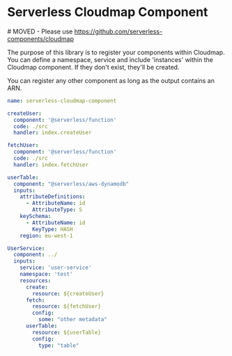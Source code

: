 # Serverless Cloudmap Component

# MOVED - Please use https://github.com/serverless-components/cloudmap 

The purpose of this library is to register your components within Cloudmap. You can define a namespace, service and include 'instances' within the Cloudmap component. If they don't exist, they'll be created.

You can register any other component as long as the output contains an ARN.

```yaml
name: serverless-cloudmap-component

createUser:
  component: '@serverless/function'
  code: ./src
  handler: index.createUser

fetchUser:
  component: '@serverless/function'
  code: ./src
  handler: index.fetchUser

userTable:
  component: "@serverless/aws-dynamodb"
  inputs:
    attributeDefinitions:
      - AttributeName: id
        AttributeType: S
    keySchema:
      - AttributeName: id
        KeyType: HASH
    region: eu-west-1

UserService:
  component: ../
  inputs:
    service: 'user-service'
    namespace: 'test'
    resources:
      create:
        resource: ${createUser}
      fetch:
        resource: ${fetchUser}
        config:
          some: "other metadata"
      userTable:
        resource: ${userTable}
        config:
          type: "table"
```
